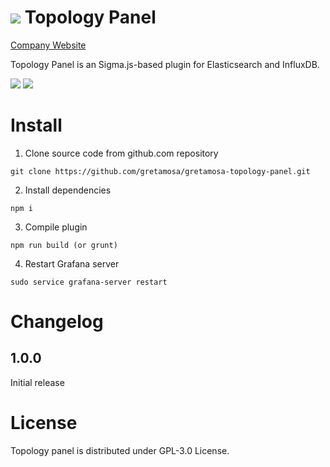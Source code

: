 ![](https://github.com/gretamosa/topology-panel/blob/master/src/img/topology_logo_small.png) Topology Panel
================
[Company Website](http://www.naudit.es/)

Topology Panel is an Sigma.js-based plugin for Elasticsearch and InfluxDB.

![](https://github.com/gretamosa/topology-panel/blob/master/src/img/topology-snapshot-1.png)
![](https://github.com/gretamosa/topology-panel/blob/master/src/img/topology-snapshot-2.png)

# Install

1. Clone source code from github.com repository
```
git clone https://github.com/gretamosa/gretamosa-topology-panel.git
```
2. Install dependencies
```
npm i
```
3. Compile plugin
```
npm run build (or grunt)
```
4. Restart Grafana server
```
sudo service grafana-server restart
```

# Changelog

## 1.0.0

Initial release

# License

Topology panel is distributed under GPL-3.0 License.
